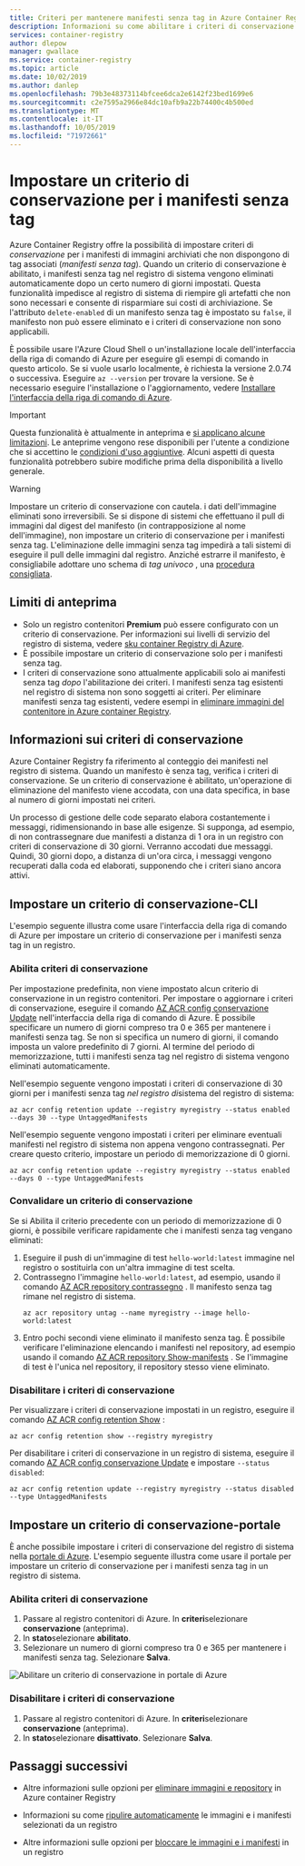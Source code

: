 ```yaml
---
title: Criteri per mantenere manifesti senza tag in Azure Container Registry
description: Informazioni su come abilitare i criteri di conservazione nel registro contenitori di Azure per l'eliminazione automatica dei manifesti senza tag dopo un periodo definito.
services: container-registry
author: dlepow
manager: gwallace
ms.service: container-registry
ms.topic: article
ms.date: 10/02/2019
ms.author: danlep
ms.openlocfilehash: 79b3e48373114bfcee6dca2e6142f23bed1699e6
ms.sourcegitcommit: c2e7595a2966e84dc10afb9a22b74400c4b500ed
ms.translationtype: MT
ms.contentlocale: it-IT
ms.lasthandoff: 10/05/2019
ms.locfileid: "71972661"
---
```

# <a name="set-a-retention-policy-for-untagged-manifests"></a>Impostare un criterio di conservazione per i manifesti senza tag

Azure Container Registry offre la possibilità di impostare criteri di *conservazione* per i manifesti di immagini archiviati che non dispongono di tag associati (*manifesti senza tag*). Quando un criterio di conservazione è abilitato, i manifesti senza tag nel registro di sistema vengono eliminati automaticamente dopo un certo numero di giorni impostati. Questa funzionalità impedisce al registro di sistema di riempire gli artefatti che non sono necessari e consente di risparmiare sui costi di archiviazione. Se l'attributo `delete-enabled` di un manifesto senza tag è impostato su `false`, il manifesto non può essere eliminato e i criteri di conservazione non sono applicabili.

È possibile usare l'Azure Cloud Shell o un'installazione locale dell'interfaccia della riga di comando di Azure per eseguire gli esempi di comando in questo articolo. Se si vuole usarlo localmente, è richiesta la versione 2.0.74 o successiva. Eseguire `az --version` per trovare la versione. Se è necessario eseguire l'installazione o l'aggiornamento, vedere [Installare l'interfaccia della riga di comando di Azure][azure-cli].

> [!IMPORTANT]
> Questa funzionalità è attualmente in anteprima e [si applicano alcune limitazioni](#preview-limitations). Le anteprime vengono rese disponibili per l'utente a condizione che si accettino le [condizioni d'uso aggiuntive][terms-of-use]. Alcuni aspetti di questa funzionalità potrebbero subire modifiche prima della disponibilità a livello generale.

> [!WARNING]
> Impostare un criterio di conservazione con cautela. i dati dell'immagine eliminati sono irreversibili. Se si dispone di sistemi che effettuano il pull di immagini dal digest del manifesto (in contrapposizione al nome dell'immagine), non impostare un criterio di conservazione per i manifesti senza tag. L'eliminazione delle immagini senza tag impedirà a tali sistemi di eseguire il pull delle immagini dal registro. Anziché estrarre il manifesto, è consigliabile adottare uno schema di *tag univoco* , una [procedura consigliata](container-registry-image-tag-version.md).

## <a name="preview-limitations"></a>Limiti di anteprima

* Solo un registro contenitori **Premium** può essere configurato con un criterio di conservazione. Per informazioni sui livelli di servizio del registro di sistema, vedere [sku container Registry di Azure](container-registry-skus.md).
* È possibile impostare un criterio di conservazione solo per i manifesti senza tag.
* I criteri di conservazione sono attualmente applicabili solo ai manifesti senza tag *dopo* l'abilitazione dei criteri. I manifesti senza tag esistenti nel registro di sistema non sono soggetti ai criteri. Per eliminare manifesti senza tag esistenti, vedere esempi in [eliminare immagini del contenitore in Azure container Registry](container-registry-delete.md).

## <a name="about-the-retention-policy"></a>Informazioni sui criteri di conservazione

Azure Container Registry fa riferimento al conteggio dei manifesti nel registro di sistema. Quando un manifesto è senza tag, verifica i criteri di conservazione. Se un criterio di conservazione è abilitato, un'operazione di eliminazione del manifesto viene accodata, con una data specifica, in base al numero di giorni impostati nei criteri.

Un processo di gestione delle code separato elabora costantemente i messaggi, ridimensionando in base alle esigenze. Si supponga, ad esempio, di non contrassegnare due manifesti a distanza di 1 ora in un registro con criteri di conservazione di 30 giorni. Verranno accodati due messaggi. Quindi, 30 giorni dopo, a distanza di un'ora circa, i messaggi vengono recuperati dalla coda ed elaborati, supponendo che i criteri siano ancora attivi.

## <a name="set-a-retention-policy---cli"></a>Impostare un criterio di conservazione-CLI

L'esempio seguente illustra come usare l'interfaccia della riga di comando di Azure per impostare un criterio di conservazione per i manifesti senza tag in un registro.

### <a name="enable-a-retention-policy"></a>Abilita criteri di conservazione

Per impostazione predefinita, non viene impostato alcun criterio di conservazione in un registro contenitori. Per impostare o aggiornare i criteri di conservazione, eseguire il comando [AZ ACR config conservazione Update][az-acr-config-retention-update] nell'interfaccia della riga di comando di Azure. È possibile specificare un numero di giorni compreso tra 0 e 365 per mantenere i manifesti senza tag. Se non si specifica un numero di giorni, il comando imposta un valore predefinito di 7 giorni. Al termine del periodo di memorizzazione, tutti i manifesti senza tag nel registro di sistema vengono eliminati automaticamente.

Nell'esempio seguente vengono impostati i criteri di conservazione di 30 giorni per i manifesti senza tag *nel registro di*sistema del registro di sistema:

```azurecli
az acr config retention update --registry myregistry --status enabled --days 30 --type UntaggedManifests
```

Nell'esempio seguente vengono impostati i criteri per eliminare eventuali manifesti nel registro di sistema non appena vengono contrassegnati. Per creare questo criterio, impostare un periodo di memorizzazione di 0 giorni. 

```azurecli
az acr config retention update --registry myregistry --status enabled --days 0 --type UntaggedManifests
```

### <a name="validate-a-retention-policy"></a>Convalidare un criterio di conservazione

Se si Abilita il criterio precedente con un periodo di memorizzazione di 0 giorni, è possibile verificare rapidamente che i manifesti senza tag vengano eliminati:

1. Eseguire il push di un'immagine di test `hello-world:latest` immagine nel registro o sostituirla con un'altra immagine di test scelta.
1. Contrassegno l'immagine `hello-world:latest`, ad esempio, usando il comando [AZ ACR repository contrassegno][az-acr-repository-untag] . Il manifesto senza tag rimane nel registro di sistema.
    ```azurecli
    az acr repository untag --name myregistry --image hello-world:latest
    ```
1. Entro pochi secondi viene eliminato il manifesto senza tag. È possibile verificare l'eliminazione elencando i manifesti nel repository, ad esempio usando il comando [AZ ACR repository Show-manifests][az-acr-repository-show-manifests] . Se l'immagine di test è l'unica nel repository, il repository stesso viene eliminato.

### <a name="disable-a-retention-policy"></a>Disabilitare i criteri di conservazione

Per visualizzare i criteri di conservazione impostati in un registro, eseguire il comando [AZ ACR config retention Show][az-acr-config-retention-show] :

```azurecli
az acr config retention show --registry myregistry
```

Per disabilitare i criteri di conservazione in un registro di sistema, eseguire il comando [AZ ACR config conservazione Update][az-acr-config-retention-update] e impostare `--status disabled`:

```azurecli
az acr config retention update --registry myregistry --status disabled --type UntaggedManifests
```

## <a name="set-a-retention-policy---portal"></a>Impostare un criterio di conservazione-portale

È anche possibile impostare i criteri di conservazione del registro di sistema nella [portale di Azure](https://portal.azure.com). L'esempio seguente illustra come usare il portale per impostare un criterio di conservazione per i manifesti senza tag in un registro di sistema.

### <a name="enable-a-retention-policy"></a>Abilita criteri di conservazione

1. Passare al registro contenitori di Azure. In **criteri**selezionare **conservazione** (anteprima).
1. In **stato**selezionare **abilitato**.
1. Selezionare un numero di giorni compreso tra 0 e 365 per mantenere i manifesti senza tag. Selezionare **Salva**.

![Abilitare un criterio di conservazione in portale di Azure](media/container-registry-retention-policy/container-registry-retention-policy01.png)

### <a name="disable-a-retention-policy"></a>Disabilitare i criteri di conservazione

1. Passare al registro contenitori di Azure. In **criteri**selezionare **conservazione** (anteprima).
1. In **stato**selezionare **disattivato**. Selezionare **Salva**.

## <a name="next-steps"></a>Passaggi successivi

* Altre informazioni sulle opzioni per [eliminare immagini e repository](container-registry-delete.md) in Azure container Registry

* Informazioni su come [ripulire automaticamente](container-registry-auto-purge.md) le immagini e i manifesti selezionati da un registro

* Altre informazioni sulle opzioni per [bloccare le immagini e i manifesti](container-registry-image-lock.md) in un registro

<!-- LINKS - external -->
[terms-of-use]: https://azure.microsoft.com/support/legal/preview-supplemental-terms/


<!-- LINKS - internal -->
[azure-cli]: /cli/azure/install-azure-cli
[az-acr-config-retention-update]: /cli/azure/acr/config/retention#az-acr-config-retention-update
[az-acr-config-retention-show]: /cli/azure/acr/config/retention#az-acr-config-retention-show
[az-acr-repository-untag]: /cli/azure/acr/repository#az-acr-repository-untag
[az-acr-repository-show-manifests]: /cli/azure/acr/repository#az-acr-repository-show-manifests
